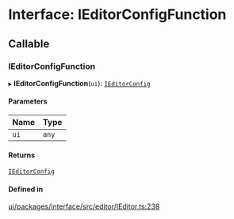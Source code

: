 # Interface: IEditorConfigFunction

## Callable

### IEditorConfigFunction

▸ **IEditorConfigFunction**(`ui`): [`IEditorConfig`](IEditorConfig.md)

#### Parameters

| Name | Type |
| :------ | :------ |
| `ui` | `any` |

#### Returns

[`IEditorConfig`](IEditorConfig.md)

#### Defined in

[ui/packages/interface/src/editor/IEditor.ts:238](https://github.com/leaferjs/leafer-ui/blob/4b7f368/packages/interface/src/editor/IEditor.ts#L238)
